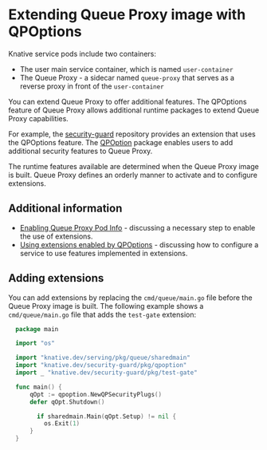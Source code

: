 # Extending Queue Proxy image with QPOptions

Knative service pods include two containers:

- The user main service container, which is named `user-container`
- The Queue Proxy - a sidecar named `queue-proxy` that serves as a reverse proxy in front of the `user-container`

You can extend Queue Proxy to offer additional features. The QPOptions feature of Queue Proxy allows additional runtime packages to extend Queue Proxy capabilities.

For example, the [security-guard](https://knative.dev/security-guard#section-readme) repository provides an extension that uses the QPOptions feature. The [QPOption](https://knative.dev/security-guard/pkg/qpoption#section-readme) package enables users to add additional security features to Queue Proxy.

The runtime features available are determined when the Queue Proxy image is built. Queue Proxy defines an orderly manner to activate and to configure extensions.

## Additional information

- [Enabling Queue Proxy Pod Info](./configuration/feature-flags.md#queue-proxy-pod-info) - discussing a necessary step to enable the use of extensions.
- [Using extensions enabled by QPOptions](./services/using-queue-extensions.md) - discussing how to configure a service to use features implemented in extensions.

## Adding extensions

You can add extensions by replacing the `cmd/queue/main.go` file before the Queue Proxy image is built. The following example shows a `cmd/queue/main.go` file that adds the `test-gate` extension:

```go
  package main

  import "os"

  import "knative.dev/serving/pkg/queue/sharedmain"
  import "knative.dev/security-guard/pkg/qpoption"
  import _ "knative.dev/security-guard/pkg/test-gate"

  func main() {
      qOpt := qpoption.NewQPSecurityPlugs()
      defer qOpt.Shutdown()

        if sharedmain.Main(qOpt.Setup) != nil {
          os.Exit(1)
      }
  }
```
